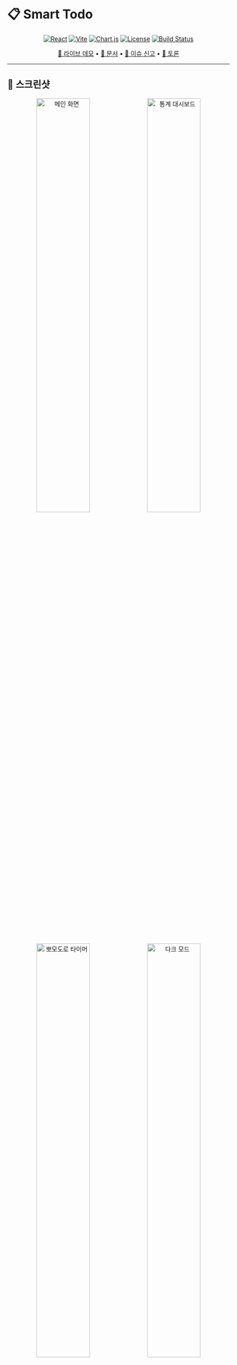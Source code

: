 # 📋 Smart Todo

<div align="center">

[![React](https://img.shields.io/badge/React-19.1.1-61dafb.svg?style=for-the-badge&logo=react)](https://reactjs.org/)
[![Vite](https://img.shields.io/badge/Vite-7.1.2-646cff.svg?style=for-the-badge&logo=vite)](https://vitejs.dev/)
[![Chart.js](https://img.shields.io/badge/Chart.js-4.5.0-ff6384.svg?style=for-the-badge&logo=chart.js)](https://www.chartjs.org/)
[![License](https://img.shields.io/badge/license-MIT-blue.svg?style=for-the-badge)](LICENSE)
[![Build Status](https://img.shields.io/badge/build-passing-brightgreen.svg?style=for-the-badge)](#)

</div>

<div align="center">


[🚀 라이브 데모](https://your-demo-url.vercel.app/) • [📖 문서](https://github.com/yourusername/smart-todo/wiki) • [🐛 이슈 신고](https://github.com/yourusername/smart-todo/issues) • [💬 토론](https://github.com/yourusername/smart-todo/discussions)

</div>

---

## 📸 스크린샷

<div align="center">
  <img src="https://via.placeholder.com/800x500/6366f1/ffffff?text=Smart+Todo+Main+Interface" alt="메인 화면" width="49%">
  <img src="https://via.placeholder.com/800x500/10b981/ffffff?text=Statistics+Dashboard" alt="통계 대시보드" width="49%">
  <img src="https://via.placeholder.com/800x500/f59e0b/ffffff?text=Pomodoro+Timer" alt="뽀모도로 타이머" width="49%">
  <img src="https://via.placeholder.com/800x500/ef4444/ffffff?text=Dark+Mode" alt="다크 모드" width="49%">
</div>

## ✨ 주요 기능

### 🎮 **게이미피케이션 시스템**
- **포인트 & 레벨링**: 할 일 완료 시 포인트 획득 및 레벨 업
- **뱃지 시스템**: 성취에 따른 다양한 뱃지 수집 (첫 걸음, 성실함, 연속 완주)
- **우선순위 보너스**: 높은 우선순위 작업 완료 시 추가 포인트

### ⏱️ **커스터마이징 가능한 뽀모도로 타이머**
- **시간 설정**: 집중시간(1-60분), 짧은 휴식(1-30분), 긴 휴식(1-60분) 개별 설정
- **사이클 관리**: 4사이클 완료 후 자동 긴 휴식 전환
- **진행률 표시**: SVG 원형 프로그레스바로 시각화
- **알림 시스템**: 브라우저 푸시 알림 지원

### 📊 **통계 및 분석 대시보드**
- **인터랙티브 차트**: Chart.js 기반 막대/도넛 차트
- **다중 시간 범위**: 최근 7일, 4주, 12개월 선택 가능
- **완료 통계**: 시간대별 완료 추이 분석
- **우선순위 분석**: 중요도별 완료율 시각화
- **실시간 대시보드**: 오늘/이번 주 진행률 카드

### 🎨 **스마트 사용자 인터페이스**

<table>
<tr>
<td width="50%">

#### 🖼️ **시각적 요소**
- **이모지 스티커**: 18종 프리셋 + 직접 입력
- **확장 레이아웃**: 1200px 최대 너비
- **모던 버튼**: 그라데이션 + 호버 애니메이션
- **카드 효과**: lift 효과와 색상 변화

</td>
<td width="50%">

#### 🔧 **상호작용**
- **드래그 앤 드롭**: @dnd-kit 기반 순서 변경
- **인라인 편집**: 더블클릭 텍스트 수정
- **실시간 검색**: 제목/우선순위/이모지
- **상단 네비**: 고정 헤더 + 테마 토글

</td>
</tr>
</table>

### 🔧 **생산성 도구**
- **스마트 우선순위**: 3단계 우선순위 + 아이콘/색상 구분 (🔴높음/🟡보통/🟢낮음)
- **마감일 추적**: 자동 상태 감지 및 강조 (지남/오늘/내일/곧)
- **완료/미완료 필터**: 상황에 따른 선택적 표시
- **아카이브 시스템**: 완료 작업 별도 보관 및 복원
- **할 일 복제**: 반복 작업 원클릭 생성

### 🎭 **테마 & 접근성**
- **다크/라이트 모드**: 시스템 설정 자동 감지 + 수동 전환
- **완전 반응형**: 모바일(320px)부터 데스크톱(1920px+)까지 최적화
- **키보드 네비게이션**: Enter/Escape 키 지원
- **로컬 저장소**: 새로고침 시에도 데이터 보존

## 🚀 빠른 시작

### 📋 사전 요구사항
[![Node.js](https://img.shields.io/badge/Node.js-18.0+-green.svg?style=flat-square&logo=node.js)](https://nodejs.org/)
[![npm](https://img.shields.io/badge/npm-latest-red.svg?style=flat-square&logo=npm)](https://npmjs.com/)

### 🏗️ 빌드 및 배포

<table>
<tr>
<td width="50%">

**개발 환경**
```bash
npm run dev     # 개발 서버
npm run lint    # 코드 검사
npm run preview # 빌드 미리보기
```

</td>
<td width="50%">

**프로덕션**
```bash
npm run build   # 프로덕션 빌드
npm run preview # 배포 전 테스트
# dist/ 폴더에 빌드 파일 생성
```

</td>
</tr>
</table>

## 🏗️ 기술 스택

<div align="center">

### 🔧 **Core Technologies**

[![React](https://img.shields.io/badge/React-19.1.1-61dafb?style=for-the-badge&logo=react)](https://reactjs.org/)
[![Vite](https://img.shields.io/badge/Vite-7.1.2-646cff?style=for-the-badge&logo=vite)](https://vitejs.dev/)
[![JavaScript](https://img.shields.io/badge/JavaScript-ES2024-f7df1e?style=for-the-badge&logo=javascript)](https://javascript.com/)

### 📊 **Libraries & Frameworks**

[![Chart.js](https://img.shields.io/badge/Chart.js-4.5.0-ff6384?style=for-the-badge&logo=chart.js)](https://www.chartjs.org/)
[![DND Kit](https://img.shields.io/badge/DND_Kit-6.3.1-00d9ff?style=for-the-badge)](https://dndkit.com/)
[![CSS3](https://img.shields.io/badge/CSS3-Modern-1572b6?style=for-the-badge&logo=css3)](https://www.w3.org/Style/CSS/)

### 🌐 **Browser APIs**

![Local Storage](https://img.shields.io/badge/Local_Storage-Persistent-orange?style=for-the-badge)
![Notification API](https://img.shields.io/badge/Notification_API-PWA_Ready-green?style=for-the-badge)
![Media Query](https://img.shields.io/badge/Media_Query-Responsive-blue?style=for-the-badge)

</div>

<details>
<summary><strong>🔍 상세 기술 스택</strong></summary>

<table>
<tr>
<td width="33%">

**Frontend Core**
- React 19.1.1 (Hooks & FC)
- Vite 7.1.2 (HMR & Bundling)
- Modern JavaScript (ES2024)

</td>
<td width="33%">

**UI & Styling**
- Pure CSS (Custom Properties)
- CSS Grid & Flexbox
- CSS Animations & Transitions
- Modern Design System

</td>
<td width="33%">

**Data & APIs**
- Chart.js (Data Visualization)
- @dnd-kit (Drag & Drop)
- Local Storage (Persistence)
- Notification API (PWA)

</td>
</tr>
</table>

</details>

## 📁 프로젝트 구조

```
src/
├── components/              # React 컴포넌트
│   ├── TodoList.jsx        # 메인 할 일 관리 (600+ 라인)
│   ├── TodoList.css        # 메인 스타일시트 (600+ 라인) 
│   ├── PomodoroTimer.jsx   # 뽀모도로 타이머 & 설정
│   ├── PomodoroTimer.css   # 타이머 전용 스타일
│   ├── Statistics.jsx      # 통계 차트 & 분석
│   ├── Statistics.css      # 차트 컴포넌트 스타일
│   ├── GameStats.jsx       # 게이미피케이션 UI
│   ├── GameStats.css       # 레벨/뱃지 스타일
│   ├── ThemeToggle.jsx     # 다크/라이트 테마 전환
│   └── ThemeToggle.css     # 토글 스위치 스타일
├── assets/                 # 정적 리소스
├── App.jsx                # 루트 컴포넌트
├── App.css               # 글로벌 스타일
├── index.css            # CSS 변수 & 기본 설정
└── main.jsx            # ReactDOM 렌더링
```

## 🎯 핵심 구현 상세

### 1. 할 일 데이터 구조
```javascript
const todoSchema = {
  id: Date.now(),                    // 고유 식별자
  text: "할 일 내용",                 // 사용자 입력 텍스트
  priority: "높음|보통|낮음",         // 우선순위 
  dueDate: "2025-01-20",            // 마감일 (선택사항)
  emoji: "📝",                      // 이모지 스티커
  completed: false,                 // 완료 상태
  createdAt: "2025-01-20T10:30Z",   // 생성 시간
  eisenhowerQuadrant: "important-urgent" // 아이젠하워 매트릭스
}
```

### 2. 게이미피케이션 포인트 시스템
```javascript
// 기본 포인트 + 우선순위 보너스 + 매트릭스 보너스
let earnedPoints = 10; // 기본
if (priority === '높음') earnedPoints += 10;
else if (priority === '보통') earnedPoints += 5;

if (eisenhowerQuadrant === 'important-urgent') earnedPoints += 15;
else if (eisenhowerQuadrant === 'important-not-urgent') earnedPoints += 10;

// 레벨 = Math.floor(totalPoints / 100) + 1
// 뽀모도로 세션 완료 시 +25 포인트
```

### 3. 검색 알고리즘
```javascript
const searchTodos = (todos, query) => {
  return todos.filter(todo => 
    todo.text.toLowerCase().includes(query.toLowerCase()) ||
    todo.priority.toLowerCase().includes(query.toLowerCase()) ||
    (todo.emoji && todo.emoji.includes(query))
  );
};
```

### 4. 마감일 상태 분류
```javascript
const getDueDateStatus = (dateString) => {
  const dueDate = new Date(dateString);
  const today = new Date();
  const diffDays = Math.ceil((dueDate - today) / (1000 * 60 * 60 * 24));
  
  if (diffDays < 0) return 'overdue';      // 빨간색
  if (diffDays === 0) return 'today';      // 주황색  
  if (diffDays === 1) return 'tomorrow';   // 파란색
  if (diffDays <= 3) return 'soon';        // 초록색
  return 'normal';                         // 기본색
};
```

## 📊 성능 최적화 전략

### **React 최적화**
- `useMemo()` - 비싼 계산 결과 메모이제이션
- `useCallback()` - 함수 재생성 방지
- 조건부 렌더링 - 불필요한 컴포넌트 렌더링 방지

### **데이터 관리**
- Local Storage - 서버 요청 없는 즉시 로딩
- JSON 직렬화 - 효율적인 데이터 저장/복원
- 상태 정규화 - 중복 데이터 최소화

### **CSS 성능**
- CSS Custom Properties - 동적 테마 변경
- Hardware Acceleration - `transform`, `opacity` 사용
- 최소한의 리플로우 - Layout 변경 최소화
- 효율적인 호버 효과 - GPU 가속 transform과 box-shadow 활용

## 🔒 보안 & 프라이버시

- **클라이언트 전용**: 모든 데이터는 브라우저 Local Storage에만 저장
- **외부 전송 없음**: 개인정보 네트워크 전송 차단
- **XSS 방지**: React의 기본 이스케이핑 활용
- **입력 검증**: 사용자 입력값 필터링 및 검증

## 🌟 향후 개발 로드맵

### **Phase 1: PWA & 오프라인**
- [ ] Service Worker 구현
- [ ] 앱 설치 프롬프트  
- [ ] 오프라인 동작 지원
- [ ] 백그라운드 동기화

### **Phase 2: 클라우드 & 동기화**
- [ ] Firebase/Supabase 백엔드 연동
- [ ] 실시간 다기기 동기화
- [ ] 사용자 인증 시스템
- [ ] 데이터 백업/복원

### **Phase 3: AI & 고급 기능**
- [ ] 머신러닝 우선순위 추천
- [ ] 자연어 할 일 입력 파싱
- [ ] 생산성 패턴 분석
- [ ] 개인화된 인사이트

### **Phase 4: 협업 & 확장**
- [ ] 팀 워크스페이스
- [ ] 할 일 공유 및 할당
- [ ] 실시간 협업 편집
- [ ] 프로젝트 템플릿

## 🧪 테스트 커버리지

```bash
# 향후 구현 예정
npm run test          # Jest 단위 테스트
npm run test:e2e      # Cypress E2E 테스트  
npm run test:coverage # 코드 커버리지 리포트
```

## 🤝 기여 가이드라인

### **개발 환경 설정**
1. **Fork** 이 저장소
2. **Clone** 포크된 저장소
3. **Branch** 생성: `git checkout -b feature/새기능명`
4. **개발** 및 테스트
5. **Commit**: `git commit -m 'feat: 새로운 기능 추가'`
6. **Push**: `git push origin feature/새기능명`
7. **Pull Request** 생성

### **코딩 스타일**
- **ESLint** 규칙 준수 (`npm run lint`)
- **컴포넌트** 단위 개발 (단일 책임)
- **CSS-in-JS** 대신 CSS 모듈 사용
- **접근성(a11y)** 표준 준수
- **반응형** 우선 설계

### **커밋 컨벤션**
```
feat: 새로운 기능 추가
fix: 버그 수정  
docs: 문서 업데이트
style: 코드 포맷팅
refactor: 코드 리팩토링
test: 테스트 추가/수정
chore: 빌드/설정 변경
```

## 📈 프로젝트 통계

<div align="center">

<table>
<tr>
<td align="center">
<h3>🧩 컴포넌트</h3>
<h2>6개</h2>
<p>TodoList, PomodoroTimer, Statistics, GameStats, ThemeToggle</p>
</td>
<td align="center">
<h3>💻 코드 라인</h3>
<h2>1,500+</h2>
<p>주석 및 테스트 포함</p>
</td>
<td align="center">
<h3>📦 번들 크기</h3>
<h2>~150KB</h2>
<p>gzipped 기준</p>
</td>
<td align="center">
<h3>⚡ 초기 로딩</h3>
<h2>&lt;2초</h2>
<p>3G 네트워크 기준</p>
</td>
</tr>
</table>

### 🎯 **성능 지표**

![Lighthouse Performance](https://img.shields.io/badge/Performance-95%2B-brightgreen?style=flat-square)
![Lighthouse Accessibility](https://img.shields.io/badge/Accessibility-100-brightgreen?style=flat-square)
![Lighthouse Best Practices](https://img.shields.io/badge/Best%20Practices-100-brightgreen?style=flat-square)
![Lighthouse SEO](https://img.shields.io/badge/SEO-95%2B-brightgreen?style=flat-square)

</div>

## 📱 브라우저 호환성

| 브라우저 | 데스크톱 | 모바일 | 주요 기능 |
|---------|---------|---------|-----------|
| Chrome | ✅ 90+ | ✅ 90+ | 모든 기능 |
| Firefox | ✅ 88+ | ✅ 88+ | 모든 기능 |
| Safari | ✅ 14+ | ✅ 14+ | 알림 제한적 |
| Edge | ✅ 90+ | ✅ 90+ | 모든 기능 |

<div align="center">

## **이 프로젝트가 마음에 드셨나요?**

**⭐ 눌러주시면 개발자에게 큰 힘이 됩니다!**

<table>
<tr>
<td align="center">
<a href="https://github.com/yourusername/smart-todo">
<img src="https://img.shields.io/github/stars/yourusername/smart-todo.svg?style=for-the-badge&logo=github&color=yellow" alt="GitHub stars">
</a>
<br>
<strong>⭐ Star</strong>
</td>
<td align="center">
<a href="https://github.com/yourusername/smart-todo/fork">
<img src="https://img.shields.io/github/forks/yourusername/smart-todo.svg?style=for-the-badge&logo=github&color=blue" alt="GitHub forks">
</a>
<br>
<strong>🍴 Fork</strong>
</td>
<td align="center">
<a href="https://github.com/yourusername/smart-todo/watchers">
<img src="https://img.shields.io/github/watchers/yourusername/smart-todo.svg?style=for-the-badge&logo=github&color=green" alt="GitHub watchers">
</a>
<br>
<strong>👀 Watch</strong>
</td>
<td align="center">
<a href="https://github.com/yourusername/smart-todo/issues">
<img src="https://img.shields.io/github/issues/yourusername/smart-todo.svg?style=for-the-badge&logo=github&color=red" alt="GitHub issues">
</a>
<br>
<strong>🐛 Issues</strong>
</td>
</tr>
</table>

**Made with ❤️ by [서재민](https://github.com/library_min)**

</div>
